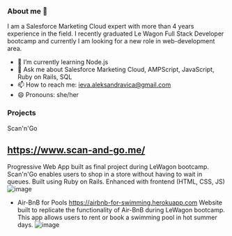 
<!--
**ievaaleksandravica/ievaaleksandravica** is a ✨ _special_ ✨ repository because its `README.md` (this file) appears on your GitHub profile.

Here are some ideas to get you started:
-->

### About me 👋
I am a Salesforce Marketing Cloud expert with more than 4 years experience in the field. I recently graduated Le Wagon Full Stack Developer bootcamp and currently I am looking for a new role in web-development area.

- 🌱  I’m currently learning Node.js
- 💬  Ask me about Salesforce Marketing Cloud, AMPScript, JavaScript, Ruby on Rails, SQL
- 📫  How to reach me: ieva.aleksandravica@gmail.com
- 😄  Pronouns: she/her


### Projects
Scan'n'Go
## https://www.scan-and-go.me/
Progressive Web App built as final project during LeWagon bootcamp. Scan'n'Go enables users to shop in a store without having to wait in queues. Built using Ruby on Rails. Enhanced with frontend (HTML, CSS, JS)
![image](https://user-images.githubusercontent.com/79845207/135448178-26d6f58a-5f6c-4395-8bf9-615ed7a3c641.png)

- Air-BnB for Pools
https://airbnb-for-swimming.herokuapp.com
Website built to replicate the functionality of Air-BnB during LeWagon bootcamp. This app allows users to rent or book a swimming pool in hot summer days.
![image](https://user-images.githubusercontent.com/79845207/135448024-24b75df0-a07c-40c8-b90f-cac239cfcd5b.png)
